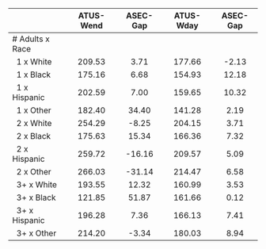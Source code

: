 
|                      |    ATUS-Wend |     ASEC-Gap |    ATUS-Wday |     ASEC-Gap |
| -------------------- | :----------: | :----------: | :----------: | :----------: |
| # Adults x Race      |              |              |              |              |
| &nbsp;&nbsp;1 x White |       209.53 |         3.71 |       177.66 |        -2.13 |
| &nbsp;&nbsp;1 x Black |       175.16 |         6.68 |       154.93 |        12.18 |
| &nbsp;&nbsp;1 x Hispanic |       202.59 |         7.00 |       159.65 |        10.32 |
| &nbsp;&nbsp;1 x Other |       182.40 |        34.40 |       141.28 |         2.19 |
| &nbsp;&nbsp;2 x White |       254.29 |        -8.25 |       204.15 |         3.71 |
| &nbsp;&nbsp;2 x Black |       175.63 |        15.34 |       166.36 |         7.32 |
| &nbsp;&nbsp;2 x Hispanic |       259.72 |       -16.16 |       209.57 |         5.09 |
| &nbsp;&nbsp;2 x Other |       266.03 |       -31.14 |       214.47 |         6.58 |
| &nbsp;&nbsp;3+ x White |       193.55 |        12.32 |       160.99 |         3.53 |
| &nbsp;&nbsp;3+ x Black |       121.85 |        51.87 |       161.66 |         0.12 |
| &nbsp;&nbsp;3+ x Hispanic |       196.28 |         7.36 |       166.13 |         7.41 |
| &nbsp;&nbsp;3+ x Other |       214.20 |        -3.34 |       180.03 |         8.94 |


